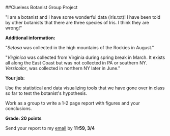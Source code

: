 ##Clueless Botanist Group Project

"I am a botanist and I have some wonderful data (iris.txt)! I have been told by other botanists that there are three species of Iris. I think they are wrong!"


**Additional information:** 

"*Setosa* was collected in the high mountains of the Rockies in August."

"*Virginica* was collected from Virginia during spring break in March. It exists all along the East Coast but was not collected in PA or southern NY. *Versicolor*, was collected in northern NY later in June."

**Your job:**

Use the statistical and data visualizing tools that we have gone over in class so far to test the botanist's hypothesis.

Work as a group to write a 1-2 page report with figures and your conclusions.

**Grade: 20 points**

Send your report to my [email](mailto:mlundqu1@binghamton.edu) by **11:59, 3/4**
